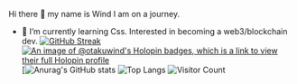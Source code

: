 Hi there 👋 my name is Wind
I am on a journey.
- 🌱 I’m currently learning Css.
Interested in becoming a web3/blockchain dev.
[![GitHub Streak](https://streak-stats.demolab.com/?user=Otakuwind)](https://git.io/streak-stats)
[![An image of @otakuwind's Holopin badges, which is a link to view their full Holopin profile](https://holopin.me/otakuwind)](https://holopin.io/@otakuwind)
[![Anurag's GitHub stats](https://github-readme-stats.vercel.app/api?username=Otakuwind)
![Top Langs](https://github-readme-stats.vercel.app/api/top-langs/?username=Otakuwind&theme=tokyonight)
![Visitor Count](https://profile-counter.glitch.me/Otakuwind/count.svg)
